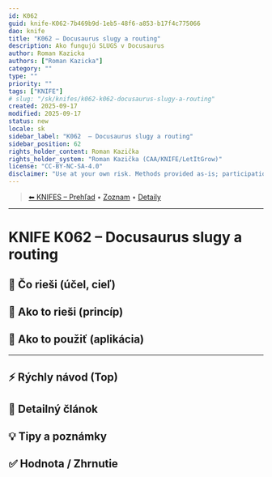 ```yaml
---
id: K062
guid: knife-K062-7b469b9d-1eb5-48f6-a853-b17f4c775066
dao: knife
title: "K062 – Docusaurus slugy a routing"
description: Ako fungujú SLUGS v Docusaurus
author: Roman Kazicka
authors: ["Roman Kazicka"]
category: ""
type: ""
priority: ""
tags: ["KNIFE"]
# slug: "/sk/knifes/k062-k062-docusaurus-slugy-a-routing"
created: 2025-09-17
modified: 2025-09-17
status: new
locale: sk
sidebar_label: "K062  – Docusaurus slugy a routing"
sidebar_position: 62
rights_holder_content: Roman Kazička
rights_holder_system: "Roman Kazička (CAA/KNIFE/LetItGrow)"
license: "CC-BY-NC-SA-4.0"
disclaimer: "Use at your own risk. Methods provided as-is; participation is voluntary and context-aware."
---
```

<!-- body:start -->

<!-- nav:knifes -->
> [⬅ KNIFES – Prehľad](../overview.md) • [Zoznam](../KNIFE_Overview_List.md) • [Detaily](../KNIFE_Overview_Details.md)
---
# KNIFE K062  – Docusaurus slugy a routing

## 🎯 Čo rieši (účel, cieľ)

## 🧩 Ako to rieši (princíp)

## 🧪 Ako to použiť (aplikácia)

---

## ⚡ Rýchly návod (Top)

## 📜 Detailný článok

## 💡 Tipy a poznámky

## ✅ Hodnota / Zhrnutie
